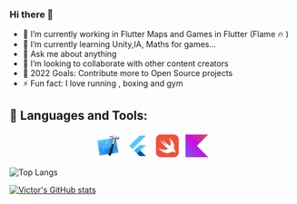 ### Hi there 👋


- 🔭 I’m currently working in Flutter Maps and Games in Flutter (Flame 🔥 )
- 🌱 I’m currently learning Unity,IA, Maths for games...
- 💬 Ask me about anything 
- 👯 I’m looking to collaborate with other content creators
- 🥅 2022 Goals: Contribute more to Open Source projects
- ⚡ Fun fact: I love running , boxing and gym

## 🧰 Languages and Tools:
<p align="center">
  <img src="https://raw.githubusercontent.com/github/explore/80688e429a7d4ef2fca1e82350fe8e3517d3494d/topics/xcode/xcode.png" alt="Flutter" height="40" style="vertical-align:top; margin:4px">
<img src="https://raw.githubusercontent.com/github/explore/80688e429a7d4ef2fca1e82350fe8e3517d3494d/topics/flutter/flutter.png" alt="Flutter" height="40" style="vertical-align:top; margin:4px">
<img src="https://raw.githubusercontent.com/github/explore/80688e429a7d4ef2fca1e82350fe8e3517d3494d/topics/swift/swift.png" alt="Swift" height="40" style="vertical-align:top; margin:4px">
<img src="https://raw.githubusercontent.com/github/explore/80688e429a7d4ef2fca1e82350fe8e3517d3494d/topics/kotlin/kotlin.png" alt="Kotlin" height="40" style="vertical-align:top; margin:4px">
</p>

![Top Langs](https://github-readme-stats.vercel.app/api/top-langs/?username=victormanuelfrancodev&langs_count=8&theme=tokyonight)


[![Victor's GitHub stats](https://github-readme-stats.vercel.app/api?username=victormanuelfrancodev&show_icons=true&theme=tokyonight)](https://github.com/victormanuelfrancodev)
